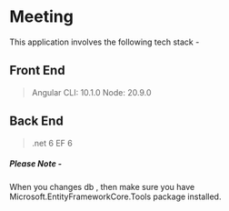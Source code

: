 # Meeting
This application involves the following tech stack -
## Front End
> Angular CLI: 10.1.0
> Node: 20.9.0

## Back End
> .net 6
> EF 6

##### Please Note - 
When you changes db , then make sure you have Microsoft.EntityFrameworkCore.Tools package installed.
